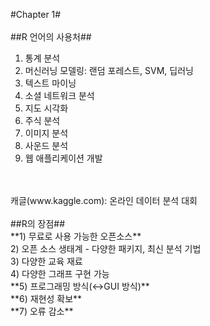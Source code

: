 #Chapter 1#<br>
<br>
##R 언어의 사용처##<br>
  1) 통계 분석<br>
  2) 머신러닝 모델링: 랜덤 포레스트, SVM, 딥러닝<br>
  3) 텍스트 마이닝<br>
  4) 소셜 네트워크 분석<br>
  5) 지도 시각화<br>
  6) 주식 분석<br>
  7) 이미지 분석<br>
  8) 사운드 분석<br>
  9) 웹 애플리케이션 개발<br>
  <br>
  <br>
  캐글(www.kaggle.com): 온라인 데이터 분석 대회<br>
  <br>
##R의 장점##<br>
  **1) 무료로 사용 가능한 오픈소스**<br>
  2) 오픈 소스 생태계 - 다양한 패키지, 최신 분석 기법<br>
  3) 다양한 교육 재료<br>
  4) 다양한 그래프 구현 가능<br>
  **5) 프로그래밍 방식(↔GUI 방식)**<br>
  **6) 재현성 확보**<br>
  **7) 오류 감소**<br>
  
